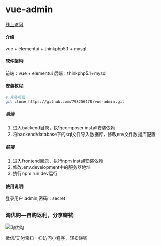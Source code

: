 # vue-admin

[线上访问](http://vaf.zwbysgs.cn/)

#### 介绍
vue + elementui + thinkphp5.1 + mysql

#### 软件架构
前端：vue + elementui
后端：thinkphp5.1+mysql

#### 安装教程
```bash
# 克隆项目
git clone https://github.com/798256478/vue-admin.git
```

##### 后端
1.  进入backend目录，执行composer install安装依赖
2.  将backend/database下的sql文件导入数据库，修改env文件数据库配置

##### 前端
1.  进入frontend目录，执行npm install安装依赖
2.  修改.env.development中的服务器地址
3.  执行npm run dev运行

#### 使用说明
登录用户:admin,密码：secret

      
##      
         

### 淘优购—自购返利，分享赚钱
   
 

![淘优购](https://tyg.zwbysgs.cn/uploads/20220812/f0a0df66ee0e9f3593e15e822ab83692.png)

微信/支付宝扫一扫访问小程序，轻松赚钱
